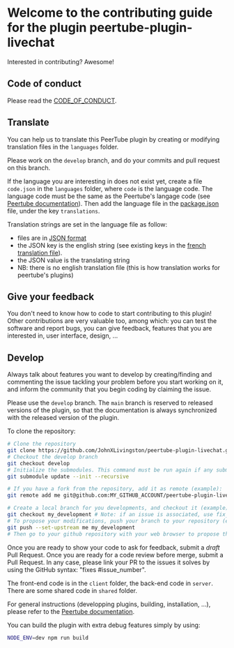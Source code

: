 # Welcome to the contributing guide for the plugin peertube-plugin-livechat

Interested in contributing? Awesome!

## Code of conduct

Please read the [CODE_OF_CONDUCT](CODE_OF_CONDUCT.md).

## Translate

You can help us to translate this PeerTube plugin by creating or modifying translation files in the `languages` folder.

Please work on the `develop` branch, and do your commits and pull request on this branch.

If the language you are interesting in does not exist yet, create a file `code.json` in the `languages` folder, where `code` is the language code.
The language code must be the same as the Peertube's langage code (see [Peertube documentation](https://github.com/Chocobozzz/PeerTube/blob/develop/support/doc/translation.md)).
Then add the language file in the [package.json](package.json) file, under the key `translations`.

Translation strings are set in the language file as follow:

- files are in [JSON format](https://www.json.org)
- the JSON key is the english string (see existing keys in the [french translation file](languages/fr.json)).
- the JSON value is the translating string
- NB: there is no english translation file (this is how translation works for peertube's plugins)

## Give your feedback

You don't need to know how to code to start contributing to this plugin! Other
contributions are very valuable too, among which: you can test the software and
report bugs, you can give feedback, features that you are
interested in, user interface, design, ...

## Develop

Always talk about features you want to develop by creating/finding and commenting the issue tackling your problem
before you start working on it, and inform the community that you begin coding by claiming the issue.

Please use the `develop` branch. The `main` branch is reserved to released versions of the plugin, so that the documentation is always synchronized with the released version of the plugin.

To clone the repository:

```bash
# Clone the repository
git clone https://github.com/JohnXLivingston/peertube-plugin-livechat.git
# Checkout the develop branch
git checkout develop
# Initialize the submodules. This command must be run again if any submodules' version changes.
git submodule update --init --recursive

# If you have a fork from the repository, add it as remote (example):
git remote add me git@github.com:MY_GITHUB_ACCOUNT/peertube-plugin-livechat.git

# Create a local branch for you developments, and checkout it (example):
git checkout my_development # Note: if an issue is associated, use fix_1234 as your branch name (where 1234 is the issue's number)
# To propose your modifications, push your branch to your repository (example):
git push --set-upstream me my_development
# Then go to your github repository with your web browser to propose the Pull Request (see additional instructions below)
```

Once you are ready to show your code to ask for feedback, submit a *draft* Pull Request.
Once you are ready for a code review before merge, submit a Pull Request. In any case, please
link your PR to the issues it solves by using the GitHub syntax: "fixes #issue_number".

The front-end code is in the `client` folder, the back-end code in `server`. There are some shared code in `shared` folder.

For general instructions (developping plugins, building, installation, ...), please refer to the [Peertube documentation](https://docs.joinpeertube.org/contribute-plugins?id=write-a-plugintheme).

You can build the plugin with extra debug features simply by using:

```bash
NODE_ENV=dev npm run build
```
